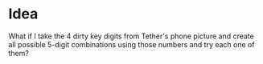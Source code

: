 # Idea

What if I take the 4 dirty key digits from Tether's phone picture and create all
possible 5-digit combinations using those numbers and try each one of them?
